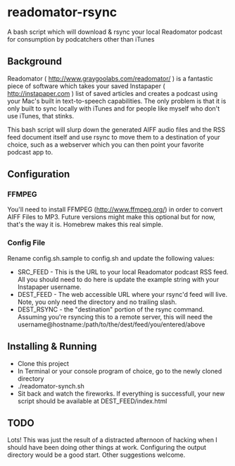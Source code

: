 readomator-rsync
================

A bash script which will download &amp; rsync your local Readomator podcast for consumption by podcatchers other than iTunes

## Background
Readomator ( http://www.graygoolabs.com/readomator/ ) is a fantastic piece of software which takes your saved Instapaper ( http://instapaper.com ) list of saved articles and creates a podcast using your Mac's built in text-to-speech capabilities.  The only problem is that it is only built to sync locally with iTunes and for people like myself who don't use iTunes, that stinks.

This bash script will slurp down the generated AIFF audio files and the RSS feed document itself and use rsync to move them to a destination of your choice, such as a webserver which you can then point your favorite podcast app to.

## Configuration

### FFMPEG
You'll need to install FFMPEG (http://www.ffmpeg.org/) in order to convert AIFF Files to MP3. Future versions might make this optional but for now, that's the way it is.  Homebrew makes this real simple.

### Config File
Rename config.sh.sample to config.sh and update the following values:

* SRC_FEED - This is the URL to your local Readomator podcast RSS feed.  All you should need to do here is update the example string with your Instapaper username.
* DEST_FEED - The web accessible URL where your rsync'd feed will live.  Note, you only need the directory and no trailing slash.
* DEST_RSYNC - the "destination" portion of the rsync command.  Assuming you're rsyncing this to a remote server, this will need the username@hostname:/path/to/the/dest/feed/you/entered/above

## Installing & Running

* Clone this project
* In Terminal or your console program of choice, go to the newly cloned directory
* ./readomator-synch.sh
* Sit back and watch the fireworks.  If everything is successfull, your new script should be available at DEST_FEED/index.html

## TODO

Lots! This was just the result of a distracted afternoon of hacking when I should have been doing other things at work.  Configuring the output directory would be a good start.  Other suggestions welcome.


